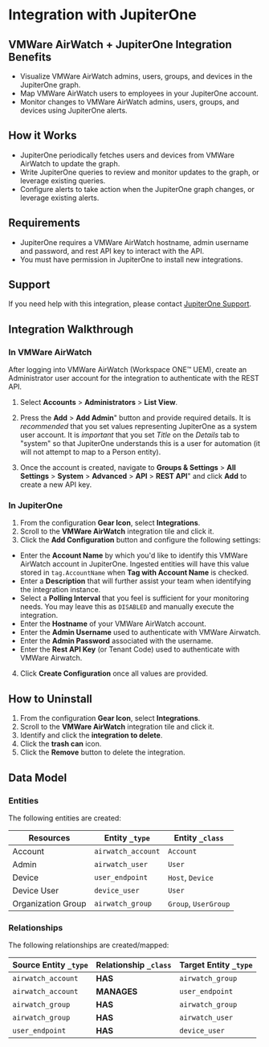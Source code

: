 # Integration with JupiterOne

## VMWare AirWatch + JupiterOne Integration Benefits

- Visualize VMWare AirWatch admins, users, groups, and devices in the 
JupiterOne graph.
- Map VMWare AirWatch users to employees in your JupiterOne account.
- Monitor changes to VMWare AirWatch admins, users, groups, and devices 
using JupiterOne alerts.

## How it Works

- JupiterOne periodically fetches users and devices from VMWare AirWatch 
to update the graph.
- Write JupiterOne queries to review and monitor updates to the graph, 
or leverage existing queries.
- Configure alerts to take action when the JupiterOne graph changes, 
or leverage existing alerts.

## Requirements

- JupiterOne requires a VMWare AirWatch hostname, admin username and password,
and rest API key to interact with the API.
- You must have permission in JupiterOne to install new integrations.

## Support

If you need help with this integration, please contact
[JupiterOne Support](https://support.jupiterone.io).

## Integration Walkthrough

### In VMWare AirWatch

After logging into VMWare AirWatch (Workspace ONE™️ UEM), create an
Administrator user account for the integration to authenticate with the REST
API.

1. Select **Accounts** > **Administrators** > **List View**.

2. Press the **Add** > **Add Admin**" button and provide required details. It is
   _recommended_ that you set values representing JupiterOne as a system user
   account. It is _important_ that you set _Title_ on the _Details_ tab to
   "system" so that JupiterOne understands this is a user for automation (it
   will not attempt to map to a Person entity).

3. Once the account is created, navigate to **Groups & Settings** > **All
   Settings** > **System** > **Advanced** > **API** > **REST API**" and click
   **Add** to create a new API key.

### In JupiterOne

1. From the configuration **Gear Icon**, select **Integrations**.
2. Scroll to the **VMWare AirWatch** integration tile and click it.
3. Click the **Add Configuration** button and configure the following settings:
- Enter the **Account Name** by which you'd like to identify this VMWare AirWatch
   account in JupiterOne. Ingested entities will have this value stored in
   `tag.AccountName` when **Tag with Account Name** is checked.
- Enter a **Description** that will further assist your team when identifying
   the integration instance.
- Select a **Polling Interval** that you feel is sufficient for your monitoring
   needs. You may leave this as `DISABLED` and manually execute the integration.
- Enter the **Hostname** of your VMWare AirWatch account.
- Enter the **Admin Username** used to authenticate with VMWare Airwatch.
- Enter the **Admin Password** associated with the username.
- Enter the **Rest API Key** (or Tenant Code) used to authenticate with 
VMWare Airwatch.
4. Click **Create Configuration** once all values are provided.

## How to Uninstall

1. From the configuration **Gear Icon**, select **Integrations**.
2. Scroll to the **VMWare AirWatch** integration tile and click it.
3. Identify and click the **integration to delete**.
4. Click the **trash can** icon.
5. Click the **Remove** button to delete the integration.

<!-- {J1_DOCUMENTATION_MARKER_START} -->
<!--
********************************************************************************
NOTE: ALL OF THE FOLLOWING DOCUMENTATION IS GENERATED USING THE
"j1-integration document" COMMAND. DO NOT EDIT BY HAND! PLEASE SEE THE DEVELOPER
DOCUMENTATION FOR USAGE INFORMATION:

https://github.com/JupiterOne/sdk/blob/master/docs/integrations/development.md
********************************************************************************
-->

## Data Model

### Entities

The following entities are created:

| Resources          | Entity `_type`     | Entity `_class`      |
| ------------------ | ------------------ | -------------------- |
| Account            | `airwatch_account` | `Account`            |
| Admin              | `airwatch_user`    | `User`               |
| Device             | `user_endpoint`    | `Host`, `Device`     |
| Device User        | `device_user`      | `User`               |
| Organization Group | `airwatch_group`   | `Group`, `UserGroup` |

### Relationships

The following relationships are created/mapped:

| Source Entity `_type` | Relationship `_class` | Target Entity `_type` |
| --------------------- | --------------------- | --------------------- |
| `airwatch_account`    | **HAS**               | `airwatch_group`      |
| `airwatch_account`    | **MANAGES**           | `user_endpoint`       |
| `airwatch_group`      | **HAS**               | `airwatch_group`      |
| `airwatch_group`      | **HAS**               | `airwatch_user`       |
| `user_endpoint`       | **HAS**               | `device_user`         |

<!--
********************************************************************************
END OF GENERATED DOCUMENTATION AFTER BELOW MARKER
********************************************************************************
-->
<!-- {J1_DOCUMENTATION_MARKER_END} -->
